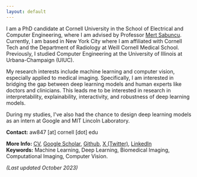 ```yaml
---
layout: default
---
```

I am a PhD candidate at Cornell University in the School of Electrical and Computer Engineering, where I am advised by Professor [Mert Sabuncu](https://sabuncu.engineering.cornell.edu/). Currently, I am based in New York City where I am affiliated with Cornell Tech and the Department of Radiology at Weill Cornell Medical School. Previously, I studied Computer Engineering at the University of Illinois at Urbana-Champaign (UIUC).

My research interests include machine learning and computer vision, especially applied to medical imaging. Specifically, I am interested in bridging the gap between deep learning models and human experts like doctors and clinicians. This leads me to be interested in research in interpretability, explainability, interactivity, and robustness of deep learning models.

During my studies, I've also had the chance to design deep learning models as an intern at Google and MIT Lincoln Laboratory.

**Contact:** aw847 [at] cornell [dot] edu  
<!-- **More Info:** [CV](cv_alan_wang.pdf) and [Research Statement](Research_Statement.pdf)    -->
**More Info:** [CV](CV_AQWang_10252023.pdf), [Google Scholar](https://scholar.google.com/citations?user=P7nRvlIAAAAJ&hl=en), [Github](https://github.com/alanqrwang/), [X (Twitter)](https://twitter.com/AlanQWang), [LinkedIn](https://www.linkedin.com/in/alanqrwang/)   
**Keywords:** Machine Learning, Deep Learning, Biomedical Imaging, Computational Imaging, Computer Vision.

*(Last updated October 2023)*  
